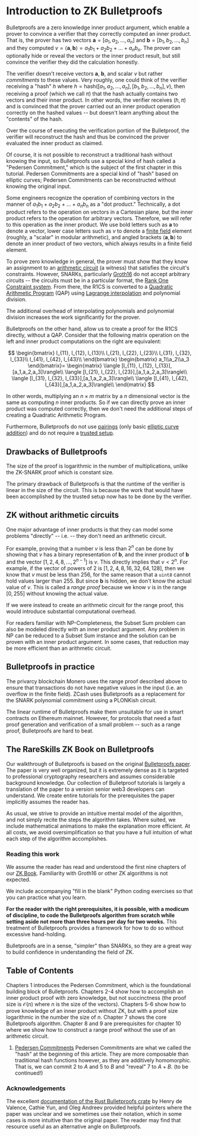 # Introduction to ZK Bulletproofs

Bulletproofs are a zero knowledge inner product argument, which enable a prover to convince a verifier that they correctly computed an inner product. That is, the prover has two vectors $\mathbf{a} = [a_1, a_2, \dots, a_n]$ and $\mathbf{b} = [b_1, b_2, \dots, b_n]$ and they computed $v = \langle\mathbf{a},\mathbf{b}\rangle=a_1b_1+a_2b_2 + \dots +a_nb_n$. The prover can optionally hide or reveal the vectors or the inner product result, but still convince the verifier they did the calculation honestly.

The verifier doesn't receive vectors $\mathbf{a}$, $\mathbf{b}$, and scalar $v$ but rather *commitments* to these values. Very roughly, one could think of the verifier receiving a "hash" $h$ where $h = \mathsf{hash}([a_1, a_2, \dots, a_n],[b_1, b_2, \dots, b_n],v)$, then receiving a proof (which we call $\pi$) that the hash actually contains two vectors and their inner product. In other words, the verifier receives $(h, \pi)$ and is convinced that the prover carried out an inner product operation correctly on the hashed values -- but doesn't learn anything about the "contents" of the hash.

Over the course of executing the verification portion of the Bulletproof, the verifier will reconstruct the hash and thus be convinced the prover evaluated the inner product as claimed.

Of course, it is not possible to reconstruct a traditional hash without knowing the input, so Bulletproofs use a special kind of hash called a "Pedersen Commitment," which is the subject of the first chapter in this tutorial. Pedersen Commitments are a special kind of "hash" based on elliptic curves; Pedersen Commitments can be reconstructed without knowing the original input.

Some engineers recognize the operation of combining vectors in the manner of $a_1b_1+a_2b_2 + \dots +a_nb_n$ as a "dot product." Technically, a dot product refers to the operation on vectors in a Cartesian plane, but the inner product refers to the operation for arbitrary vectors. Therefore, we will refer to this operation as the inner product. We use bold letters such as $\mathbf{a}$ to denote a vector, lower case letters such as $v$ to denote a [finite field](https://www.rareskills.io/post/finite-fields) element (roughly, a "scalar" in modular arithmetic), and angled brackets $\langle\mathbf{a},\mathbf{b}\rangle$ to denote an inner product of two vectors, which always results in a finite field element.

To prove zero knowledge in general, the prover must show that they know an assignment to an [arithmetic circuit](https://www.rareskills.io/post/arithmetic-circuit) (a witness) that satisfies the circuit's constraints. However, SNARKs, particularly [Groth16](https://www.rareskills.io/post/groth16) do not accept arbitrary circuits -- the circuits must be in a particular format, the [Rank One Constraint system](https://www.rareskills.io/post/rank-1-constraint-system). From there, the R1CS is converted to a [Quadratic Arithmetic Program](https://www.rareskills.io/post/quadratic-arithmetic-program) (QAP) using [Lagrange interpolation](https://www.rareskills.io/post/python-lagrange-interpolation) and polynomial division.

The additional overhead of interpolating polynomials and polynomial division increases the work significantly for the prover.

Bulletproofs on the other hand, allow us to create a proof for the R1CS directly, without a QAP. Consider that the following matrix operation on the left and inner product computations on the right are equivalent:

$$
\begin{bmatrix}
l_{11}, l_{12}, l_{13}\\
l_{21}, l_{22}, l_{23}\\
l_{31}, l_{32}, l_{33}\\
l_{41}, l_{42}, l_{43}\\
\end{bmatrix}
\begin{bmatrix}
a_1\\a_2\\a_3
\end{bmatrix}=
\begin{matrix}
\langle [l_{11}, l_{12}, l_{13}],[a_1,a_2,a_3]\rangle\\
\langle [l_{21}, l_{22}, l_{23}],[a_1,a_2,a_3]\rangle\\
\langle [l_{31}, l_{32}, l_{33}],[a_1,a_2,a_3]\rangle\\
\langle [l_{41}, l_{42}, l_{43}],[a_1,a_2,a_3]\rangle\\
\end{matrix}
$$

In other words, multiplying an $n \times m$ matrix by a $n$ dimensional vector is the same as computing $n$ inner products. So if we can directly prove an inner product was computed correctly, then we don't need the additional steps of creating a Quadratic Arithmetic Program.

Furthermore, Bulletproofs do not use [pairings](https://www.rareskills.io/post/bilinear-pairing) (only basic [elliptic curve addition](https://www.rareskills.io/post/elliptic-curve-addition)) and do not require a [trusted setup](https://www.rareskills.io/post/trusted-setup).

## Drawbacks of Bulletproofs
The size of the proof is logarithmic in the number of multiplications, unlike the ZK-SNARK proof which is constant size.

The primary drawback of Bulletproofs is that the runtime of the verifier is linear in the size of the circuit. This is because the work that would have been accomplished by the trusted setup now has to be done by the verifier.

## ZK without arithmetic circuits
One major advantage of inner products is that they can model some problems "directly" -- i.e. -- they don't need an arithmetic circuit.

For example, proving that a number $v$ is less than $2^n$ can be done by showing that $v$ has a binary representation of $\mathbf{b}$, and the inner product of $\mathbf{b}$ and the vector $[1,2,4,8,...,2^{n-1}]$ is $v$. This directly implies that $v < 2^n$. For example, if the vector of powers of 2 is $[1,2,4,8,16,32,64,128]$, then we know that $v$ must be less than 256, for the same reason that a `uint8` cannot hold values larger than 255. But since $\mathbf{b}$ is hidden, we don't know the actual value of $v$. This is called a *range proof* because we know $v$ is in the range $[0,255]$ without knowing the actual value.

If we were instead to create an arithmetic circuit for the range proof, this would introduce substantial computational overhead.

For readers familiar with NP-Completeness, the Subset Sum problem can also be modeled directly with an inner product argument. Any problem in NP can be reduced to a Subset Sum instance and the solution can be proven with an inner product argument. In some cases, that reduction may be more efficient than an arithmetic circuit.

## Bulletproofs in practice
The privarcy blockchain Monero uses the range proof described above to ensure that transactions do not have negative values in the input (i.e. an overflow in the finite field). ZCash uses Bulletproofs as a replacement for the SNARK polynomial commitment using a PLONKish circuit.

The linear runtime of Bulletproofs make them unsuitable for use in smart contracts on Ethereum mainnet. However, for protocols that need a fast proof generation and verification of a small problem -- such as a range proof, Bulletproofs are hard to beat.

## The RareSkills ZK Book on Bulletproofs
Our walkthrough of Bulletproofs is based on the original [Bulletproofs paper](https://eprint.iacr.org/2017/1066.pdf). The paper is very well organized, but it is extremely dense as it is targeted to professional cryptography researchers and assumes considerable background knowledge. Our collection of Bulletproof tutorials is largely a translation of the paper to a version senior web3 developers can understand. We create entire tutorials for the prerequisites the paper implicitly assumes the reader has.

As usual, we strive to provide an intuitive mental model of the algorithm, and not simply recite the steps the algorithm takes. Where suited, we include mathematical animations to make the explanation more efficient. At all costs, we avoid oversimplification so that you have a full intuition of what each step of the algorithm accomplishes.

### Reading this work
We assume the reader has read and understood the first nine chapters of our [ZK Book](https://www.rareskills.io/zk-book). Familiarity with Groth16 or other ZK algorithms is not expected.

We include accompanying "fill in the blank" Python coding exercises so that you can practice what you learn.

**For the reader with the right prerequisites, it is possible, with a modicum of discipline, to code the Bulletproofs algorithm from scratch while setting aside not more than three hours per day for two weeks.** This treatment of Bulletproofs provides a framework for how to do so without excessive hand-holding.

Bulletproofs are in a sense, "simpler" than SNARKs, so they are a great way to build confidence in understanding the field of ZK.

## Table of Contents
Chapters 1 introduces the Pedersen Commitment, which is the foundational building block of Bulletproofs. Chapters 2-4 show how to accomplish an inner product proof with zero knowledge, but not succinctness (the proof size is $\mathcal{O}(n)$ where $n$ is the size of the vectors). Chapters 5-6 show how to prove knowledge of an inner product without ZK, but with a proof size logarithmic in the number the size of $n$. Chapter 7 shows the core Bulletproofs algorithm. Chapter 8 and 9 are prerequisites for chapter 10 where we show how to construct a range proof without the use of an arithmetic circuit.

1. [Pedersen Commitments](https://www.rareskills.io/post/pedersen-commitment) Pedersen Commitments are what we called the "hash" at the beginning of this article. They are more composable than traditional hash functions however, as they are additively homomorphic. That is, we can commit 2 to $A$ and 5 to $B$ and "reveal" 7 to $A + B$.
(to be continued!)

### Acknowledgements
The excellent [documentation of the Rust Bulletproofs crate](https://doc-internal.dalek.rs/bulletproofs/) by Henry de Valence, Cathie Yun, and Oleg Andreev provided helpful pointers where the paper was unclear and we sometimes use their notation, which in some cases is more intuitive than the original paper. The reader may find that resource useful as an alternative angle on Bulletproofs.

